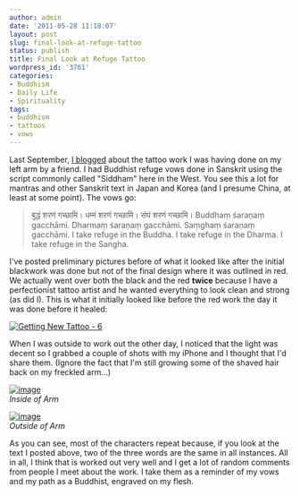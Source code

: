 ```yaml
---
author: admin
date: '2011-05-28 11:18:07'
layout: post
slug: final-look-at-refuge-tattoo
status: publish
title: Final Look at Refuge Tattoo
wordpress_id: '3761'
categories:
- Buddhism
- Daily Life
- Spirituality
tags:
- buddhism
- tattoos
- vows
---
```


Last September, [I
blogged](http://www.openbuddha.com/2010/09/11/sometimes-mindfulness-requires-a-post-it-note/)
about the tattoo work I was having done on my left arm by a friend. I
had Buddhist refuge vows done in Sanskrit using the script commonly
called "Siddham" here in the West. You see this a lot for mantras and
other Sanskrit text in Japan and Korea (and I presume China, at least at
some point). The vows go:

> बुद्धं शरणं गच्छामि। धम्मं शरणं गच्छामि। संघं शरणं गच्छामि। Buddhaṃ
> śaraṇaṃ gacchāmi. Dharmaṃ śaraṇaṃ gacchāmi. Saṃghaṃ śaraṇaṃ gacchāmi.
> I take refuge in the Buddha. I take refuge in the Dharma. I take
> refuge in the Sangha.

I've posted preliminary pictures before of what it looked like after the
initial blackwork was done but not of the final design where it was
outlined in red. We actually went over both the black and the red
**twice** because I have a perfectionist tattoo artist and he wanted
everything to look clean and strong (as did I). This is what it
initially looked like before the red work the day it was done before it
healed:

[![Getting New Tattoo -
6](http://farm5.static.flickr.com/4130/4978737276_c687acd88f.jpg)](http://www.flickr.com/photos/albill/4978737276/ "Getting New Tattoo - 6 by albill, on Flickr")

When I was outside to work out the other day, I noticed that the light
was decent so I grabbed a couple of shots with my iPhone and I thought
that I'd share them. (Ignore the fact that I'm still growing some of the
shaved hair back on my freckled arm...)

[![image](http://farm3.static.flickr.com/2122/5763689616_a7826f0fe4.jpg)](http://www.flickr.com/photos/albill/5763689616/ "Untitled by albill, on Flickr")\
*Inside of Arm*

[![image](http://farm3.static.flickr.com/2546/5763688720_a8be2d2dba.jpg)](http://www.flickr.com/photos/albill/5763688720/ "Untitled by albill, on Flickr")\
*Outside of Arm*

As you can see, most of the characters repeat because, if you look at
the text I posted above, two of the three words are the same in all
instances. All in all, I think that is worked out very well and I get a
lot of random comments from people I meet about the work. I take them as
a reminder of my vows and my path as a Buddhist, engraved on my flesh.
